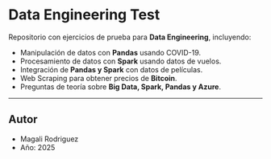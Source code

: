 # Data Engineering Test

Repositorio con ejercicios de prueba para **Data Engineering**, incluyendo:

- Manipulación de datos con **Pandas** usando COVID-19.
- Procesamiento de datos con **Spark** usando datos de vuelos.
- Integración de **Pandas y Spark** con datos de películas.
- Web Scraping para obtener precios de **Bitcoin**.
- Preguntas de teoría sobre **Big Data, Spark, Pandas y Azure**.

---

## Autor
- Magali Rodriguez
- Año: 2025
